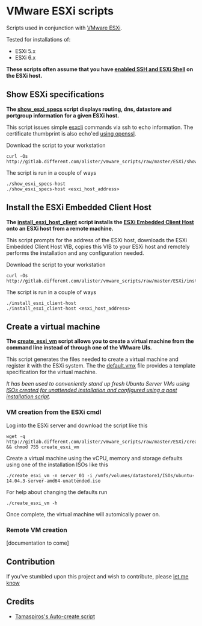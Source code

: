 # VMware ESXi scripts

Scripts used in conjunction with [VMware ESXi](https://www.vmware.com/products/vsphere--hypervisor).

Tested for installations of: 
* ESXi 5.x
* ESXi 6.x

**These scripts often assume that you have [enabled SSH and ESXi Shell](http://kb.vmware.com/selfservice/microsites/search.do?language=en_US&cmd=displayKC&externalId=2004746)
on the ESXi host.**

## Show ESXi specifications
**The [show_esxi_specs](show_esxi_specs) script displays routing, dns, datastore
and portgroup information for a given ESXi host.**

This script issues simple [esxcli](https://pubs.vmware.com/vsphere-50/index.jsp?topic=%2Fcom.vmware.vcli.ref.doc_50%2Fesxcli_command.html)
commands via ssh to echo information. The certificate thumbprint is also echo'ed [using openssl](http://www.virtuallyghetto.com/2012/04/extracting-ssl-thumbprint-from-esxi.html).

Download the script to your workstation

    curl -Os http://gitlab.different.com/alister/vmware_scripts/raw/master/ESXi/show_esxi_specs
    
The script is run in a couple of ways

    ./show_esxi_specs-host
    ./show_esxi_specs-host <esxi_host_address>

## Install the ESXi Embedded Client Host
**The [install_esxi_host_client](install_esxi_host_client) script installs the
[ESXi Embedded Client Host](https://labs.vmware.com/flings/esxi-embedded-host-client)
onto an ESXi host from a remote machine.**

This script prompts for the address of the ESXi host, downloads the ESXi
Embedded Client Host VIB, copies this VIB to your ESXi host and remotely
performs the installation and any configuration needed.

Download the script to your workstation

    curl -Os http://gitlab.different.com/alister/vmware_scripts/raw/master/ESXi/install_esxi_host_client
    
The script is run in a couple of ways

    ./install_esxi_client-host
    ./install_esxi_client-host <esxi_host_address>

## Create a virtual machine
**The [create_esxi_vm](create_esxi_vm) script allows you to create a virtual 
machine from the command line instead of through one of the VMware UIs.**

This script generates the files needed to create a virtual machine and register 
it with the ESXi system. The the [default.vmx](default.vmx) file provides a
template specification for the virtual machine.

*It has been used to conveniently stand up fresh Ubuntu Server VMs using [ISOs
created for unattended installation and configured using a post installation
script](http://gitlab.different.com/alister/ubuntu_install_tools/tree/master#unattended-installation-iso-creation).*

### VM creation from the ESXi cmdl
Log into the ESXi server and download the script like this

    wget -q http://gitlab.different.com/alister/vmware_scripts/raw/master/ESXi/create_esxi_vm && chmod 755 create_esxi_vm

Create a virtual machine using the vCPU, memory and storage defaults using one
of the installation ISOs like this

    ./create_esxi_vm -n server_01 -i /vmfs/volumes/datastore1/ISOs/ubuntu-14.04.3-server-amd64-unattended.iso

For help about changing the defaults run

    ./create_esxi_vm -h

Once complete, the virtual machine will automically power on.

### Remote VM creation
[documentation to come]

## Contribution
If you've stumbled upon this project and wish to contribute, please
[let me know](mailto:alister@different.com)

## Credits
* [Tamaspiros's Auto-create script](https://github.com/tamaspiros/auto-create)

